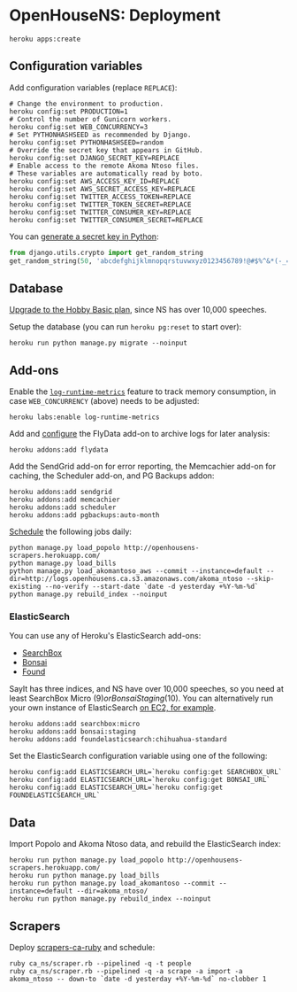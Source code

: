 # OpenHouseNS: Deployment

    heroku apps:create

## Configuration variables

Add configuration variables (replace `REPLACE`):

    # Change the environment to production.
    heroku config:set PRODUCTION=1
    # Control the number of Gunicorn workers.
    heroku config:set WEB_CONCURRENCY=3
    # Set PYTHONHASHSEED as recommended by Django.
    heroku config:set PYTHONHASHSEED=random
    # Override the secret key that appears in GitHub.
    heroku config:set DJANGO_SECRET_KEY=REPLACE
    # Enable access to the remote Akoma Ntoso files.
    # These variables are automatically read by boto.
    heroku config:set AWS_ACCESS_KEY_ID=REPLACE
    heroku config:set AWS_SECRET_ACCESS_KEY=REPLACE
    heroku config:set TWITTER_ACCESS_TOKEN=REPLACE
    heroku config:set TWITTER_TOKEN_SECRET=REPLACE
    heroku config:set TWITTER_CONSUMER_KEY=REPLACE
    heroku config:set TWITTER_CONSUMER_SECRET=REPLACE

You can [generate a secret key in Python](https://github.com/django/django/blob/master/django/core/management/commands/startproject.py):

```python
from django.utils.crypto import get_random_string
get_random_string(50, 'abcdefghijklmnopqrstuvwxyz0123456789!@#$%^&*(-_=+)')
```

## Database

[Upgrade to the Hobby Basic plan](https://devcenter.heroku.com/articles/upgrade-heroku-postgres-with-pgbackups), since NS has over 10,000 speeches.

Setup the database (you can run `heroku pg:reset` to start over):

    heroku run python manage.py migrate --noinput

## Add-ons

Enable the [`log-runtime-metrics`](https://devcenter.heroku.com/articles/log-runtime-metrics) feature to track memory consumption, in case `WEB_CONCURRENCY` (above) needs to be adjusted:

    heroku labs:enable log-runtime-metrics

Add and [configure](https://devcenter.heroku.com/articles/flydata#s3-integration) the FlyData add-on to archive logs for later analysis:

    heroku addons:add flydata

Add the SendGrid add-on for error reporting, the Memcachier add-on for caching, the Scheduler add-on, and PG Backups addon:

    heroku addons:add sendgrid
    heroku addons:add memcachier
    heroku addons:add scheduler
    heroku addons:add pgbackups:auto-month

[Schedule](https://scheduler.heroku.com/dashboard) the following jobs daily:

    python manage.py load_popolo http://openhousens-scrapers.herokuapp.com/
    python manage.py load_bills
    python manage.py load_akomantoso_aws --commit --instance=default --dir=http://logs.openhousens.ca.s3.amazonaws.com/akoma_ntoso --skip-existing --no-verify --start-date `date -d yesterday +%Y-%m-%d`
    python manage.py rebuild_index --noinput

### ElasticSearch

You can use any of Heroku's ElasticSearch add-ons:

* [SearchBox](https://addons.heroku.com/searchbox)
* [Bonsai](https://addons.heroku.com/bonsai)
* [Found](https://addons.heroku.com/foundelasticsearch)

SayIt has three indices, and NS have over 10,000 speeches, so you need at least SearchBox Micro ($9) or Bonsai Staging ($10). You can alternatively run your own instance of ElasticSearch [on EC2, for example](http://www.elasticsearch.org/tutorials/elasticsearch-on-ec2/).

    heroku addons:add searchbox:micro
    heroku addons:add bonsai:staging
    heroku addons:add foundelasticsearch:chihuahua-standard

Set the ElasticSearch configuration variable using one of the following:

    heroku config:add ELASTICSEARCH_URL=`heroku config:get SEARCHBOX_URL`
    heroku config:add ELASTICSEARCH_URL=`heroku config:get BONSAI_URL`
    heroku config:add ELASTICSEARCH_URL=`heroku config:get FOUNDELASTICSEARCH_URL`

## Data

Import Popolo and Akoma Ntoso data, and rebuild the ElasticSearch index:

    heroku run python manage.py load_popolo http://openhousens-scrapers.herokuapp.com/
    heroku run python manage.py load_bills
    heroku run python manage.py load_akomantoso --commit --instance=default --dir=akoma_ntoso/
    heroku run python manage.py rebuild_index --noinput

## Scrapers

Deploy [scrapers-ca-ruby](https://github.com/opennorth/scrapers-ca-ruby/#deployment) and schedule:

    ruby ca_ns/scraper.rb --pipelined -q -t people
    ruby ca_ns/scraper.rb --pipelined -q -a scrape -a import -a akoma_ntoso -- down-to `date -d yesterday +%Y-%m-%d` no-clobber 1
